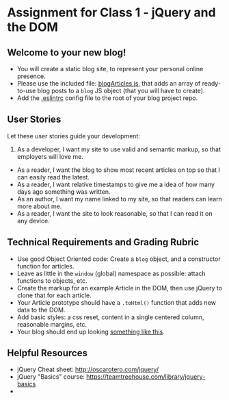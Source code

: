 # Assignment for Class 1 - jQuery and the DOM

## Welcome to your new blog!

- You will create a static blog site, to represent your personal online presence.
- Please use the included file: [blogArticles.js](blogArticles.js), that adds an array of ready-to-use blog posts to a `blog` JS object (that you will have to create).
- Add the [.eslintrc](https://github.com/codefellows/sea-301d1/blob/master/.eslintrc) config file to the root of your blog project repo.

## User Stories
Let these user stories guide your development:
 1. As a developer, I want my site to use valid and semantic markup, so that employers will love me.
 - As a reader, I want the blog to show most recent articles on top so that I can easily read the latest.
 - As a reader, I want relative timestamps to give me a idea of how many days ago something was written.
 - As an author, I want my name linked to my site, so that readers can learn more about me.
 - As a reader, I want the site to look reasonable, so that I can read it on any device.

## Technical Requirements and Grading Rubric

  - Use good Object Oriented code: Create a `blog` object, and a constructor function for articles.
  - Leave as little in the `window` (global) namespace as possible: attach functions to objects, etc.
  - Create the markup for an example Article in the DOM, then use jQuery to clone that for each article.
  - Your Article prototype should have a `.toHtml()` function that adds new data to the DOM.
  - Add basic styles: a css reset, content in a single centered column, reasonable margins, etc.
  - Your blog should end up looking [something like this](http://hijk.it/image/1l402M1Y0q3K/Screen%20Shot%202015-11-23%20at%2012.19.46%20PM.png).

## Helpful Resources
 - jQuery Cheat sheet: http://oscarotero.com/jquery/
 - jQuery "Basics" course: https://teamtreehouse.com/library/jquery-basics
 - 
